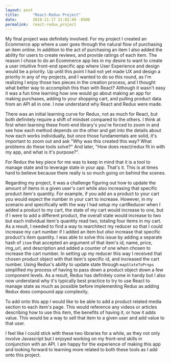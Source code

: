 ```yaml
---
layout: post
title:      "React-Redux Project"
date:       2018-11-17 21:02:49 -0500
permalink:  react-redux_project
---
```



My final project was definitely involved. For my project I created an Ecommerce app where a user goes through the natural flow of purchasing an item online.  In addition to the act of purchasing an item I also added the ability for users to create reviews, and provide ratings of each item. The reason I chose to do an Ecommerce app lies in my desire to want to create a user intuitive front-end specific app where User Experience and design would be a priority. Up until this point I had not yet made UX and design a priority in any of my projects, and I wanted to do so this round, as I'm realizing I enjoy those two pieces in the creation process, and I thought what better way to accomplish this than with React? Although it wasn't easy it was a fun time learning how one would go about making an app for making purchases, adding to your shopping cart, and pulling product data from an API all in one.  I now understand why React and Redux were made.

There was an initial learning curve for Redux, not as much for React, but both definitely require a shift of mindset compared to the others. I think at first when learning these front-end library's you're forced to zoom in and see how each method depends on the other and get into the details about how each works individually, but once those fundamentals are solid, it's important to zoom out and ask "Why was this created this way? What problems do these tools solve?" And later, "How does react/redux fit in with my app, and what is it's purpose?".  

For Redux the key piece for me was to keep in mind that it is a tool to manage state and to leverage state in your app. That's it. This is at times hard to believe because there really is so much going on behind the scenes. 

Regarding my project, it was a challenge figuring out how to update the amount of items in a given user's cart while also increasing that specific product item's quantity. For example, if you add an a product to your cart you would expect the number in your cart to increase. However, in my scenario and specifically with the way I had setup my cartReducer when I added a product to my cart, the state of my cart would increase to one, but if I were to add a different product, the overall state would increase to two but each individual item's quantity read two, totaling four items in my cart.  As a result,  I needed to find a way to rearchitect my reducer so that I could increase my cart number if I added an item but *also* increase that specific product's item quantity. I was able to solve this issue by adding a separate hash of `item` that accepted an argument of that item's id, name, price, img_url, and description and added a counter of one when chosen to increase the cart number. In setting up my reducer this way I received that chosen product object with that item's specific id, and increased the cart number.  Using Redux's ability to update state through `mapStateToProps` simplified my process of having to pass down a product object down a few component levels.  As a result, Redux has definitely come in handy but I also now understand why it's typically best practice to try to use React to manage state as much as possible before implementing Redux as adding Redux does compound app complexity. 

 To add onto this app I would like to be able to add a product related media section to each item's page.  This would reference any videos or articles describing how to use this item, the benefits of having it, or how it adds value.   This would be a way to sell that item to a given user and add value to that user. 
 
  I feel like I could stick with these two libraries for a while, as they not only involve Javascript but I enjoyed working on  my front-end skills in conjunction with an API. I am happy for the experience of making this app and looking forward to learning more related to both these tools as I add onto this project. 



